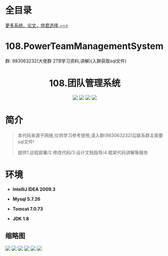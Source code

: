 # 全目录

[更多系统、论文，供君选择 ~~>](https://www.yuque.com/wisebit/blog)

# 108.PowerTeamManagementSystem

<p>群: 983063232(大佬群 2TB学习资料,讲解)(入群获取sql文件)</p>

<p><h1 align="center">108.团队管理系统</h1></p>


<p align="center">
	<img src="https://img.shields.io/badge/jdk-1.8-orange.svg"/>
    <img src="https://img.shields.io/badge/spring-5.x-lightgrey.svg"/>
    <img src="https://img.shields.io/badge/springmvc-3.x-blue.svg"/>
    <img src="https://img.shields.io/badge/mybatis-3.x-yellow.svg"/>
</p>

# 简介


> 本代码来源于网络,仅供学习参考使用,请入群(983063232)后联系群主索要sql文件!
>
> 提供1.远程部署/2.修改代码/3.设计文档指导/4.框架代码讲解等服务



# 环境

- <b>IntelliJ IDEA 2009.3</b>

- <b>Mysql 5.7.26</b>

- <b>Tomcat 7.0.73</b>

- <b>JDK 1.8</b>




## 缩略图

![](https://bitwise.oss-cn-heyuan.aliyuncs.com/2024/9/10/668e0e71-859c-4db3-acb6-085d67843570.png)
![](https://bitwise.oss-cn-heyuan.aliyuncs.com/2024/9/10/c6b0fa78-be98-47f8-86d4-1942ed359760.png)
![](https://bitwise.oss-cn-heyuan.aliyuncs.com/2024/9/10/710408b6-2ffd-4a31-b8ab-c70a3152ae26.png)
![](https://bitwise.oss-cn-heyuan.aliyuncs.com/2024/9/10/cc3e15b7-d742-49fb-b9b0-e5158bb9ef82.png)
![](https://bitwise.oss-cn-heyuan.aliyuncs.com/2024/9/10/0850a3f6-db08-46e4-bc41-9255bc013dc2.png)
![](https://bitwise.oss-cn-heyuan.aliyuncs.com/2024/9/10/572464a0-3b5d-4f2d-a04f-5ae717d0045f.png)




